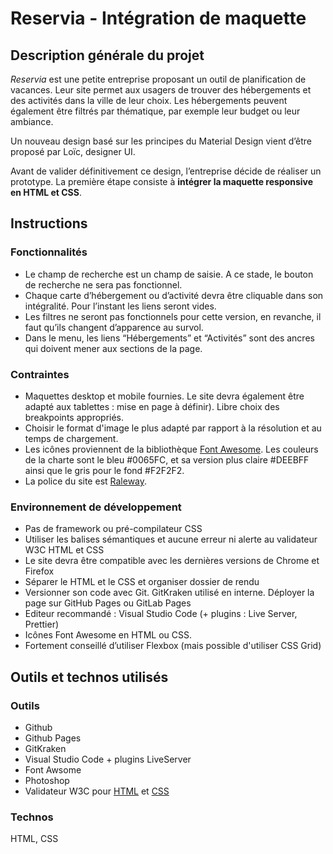 # Reservia - Intégration de maquette

## Description générale du projet
*Reservia* est une petite entreprise proposant un outil de planification de vacances. Leur site permet aux usagers de trouver des hébergements et des activités dans la ville de leur choix. Les hébergements peuvent également être filtrés par thématique, par exemple leur budget ou leur ambiance.

Un nouveau design basé sur les principes du Material Design vient d’être proposé par Loïc, designer UI.

Avant de valider définitivement ce design, l’entreprise décide de réaliser un prototype. La première étape consiste à **intégrer la maquette responsive en HTML et CSS**.


## Instructions

### Fonctionnalités
-   Le champ de recherche est un champ de saisie. A ce stade, le bouton de recherche ne sera pas fonctionnel.
-   Chaque carte d’hébergement ou d’activité devra être cliquable dans son intégralité. Pour l’instant les liens seront vides.
-   Les filtres ne seront pas fonctionnels pour cette version, en revanche, il faut qu’ils changent d’apparence au survol.
-   Dans le menu, les liens “Hébergements” et “Activités” sont des ancres qui doivent mener aux sections de la page.

### Contraintes
-   Maquettes desktop et mobile fournies. Le site devra également être adapté aux tablettes : mise en page à définir). Libre choix des breakpoints appropriés.
-   Choisir le format d'image le plus adapté par rapport à la résolution et au temps de chargement.
-   Les icônes proviennent de la bibliothèque  [Font Awesome](https://fontawesome.com/). Les couleurs de la charte sont le bleu #0065FC, et sa version plus claire #DEEBFF ainsi que le gris pour le fond #F2F2F2.
-   La police du site est  [Raleway](https://fonts.google.com/specimen/Raleway).

### Environnement de développement
- Pas de framework ou pré-compilateur CSS
- Utiliser les balises sémantiques et aucune erreur ni alerte au validateur W3C HTML et CSS
- Le site devra être compatible avec les dernières versions de Chrome et Firefox
- Séparer le HTML et le CSS et organiser dossier de rendu
- Versionner son code avec Git. GitKraken utilisé en interne. Déployer la page sur GitHub Pages ou GitLab Pages
- Editeur recommandé : Visual Studio Code (+ plugins : Live Server, Prettier)
- Icônes Font Awesome en HTML ou CSS.
- Fortement conseillé d’utiliser Flexbox (mais possible d'utiliser CSS Grid)

## Outils et technos utilisés
### Outils
 - Github
 - Github Pages
 - GitKraken
 - Visual Studio Code + plugins LiveServer
 - Font Awsome
 - Photoshop
 - Validateur W3C pour [HTML](https://validator.w3.org/) et [CSS](https://jigsaw.w3.org/css-validator/#validate_by_upload)

### Technos
HTML, CSS
